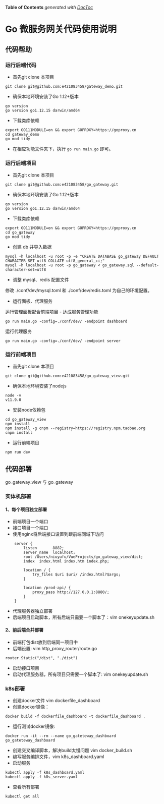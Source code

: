 <!-- START doctoc generated TOC please keep comment here to allow auto update -->
<!-- DON'T EDIT THIS SECTION, INSTEAD RE-RUN doctoc TO UPDATE -->
**Table of Contents**  *generated with [DocToc](https://github.com/thlorenz/doctoc)*


# Go 微服务网关代码使用说明


## 代码帮助

### 运行后端代码

- 首先git clone 本项目

`git clone git@github.com:e421083458/gateway_demo.git`

- 确保本地环境安装了Go 1.12+版本

```
go version
go version go1.12.15 darwin/amd64
```

- 下载类库依赖

```
export GO111MODULE=on && export GOPROXY=https://goproxy.cn
cd gateway_demo
go mod tidy
```

- 在相应功能文件夹下，执行 `go run main.go` 即可。


### 运行后端项目

- 首先git clone 本项目

`git clone git@github.com:e421083458/go_gateway.git`


- 确保本地环境安装了Go 1.12+版本

```
go version
go version go1.12.15 darwin/amd64
```

- 下载类库依赖

```
export GO111MODULE=on && export GOPROXY=https://goproxy.cn
cd go_gateway
go mod tidy
```

- 创建 db 并导入数据

```
mysql -h localhost -u root -p -e "CREATE DATABASE go_gateway DEFAULT CHARACTER SET utf8 COLLATE utf8_general_ci;"
mysql -h localhost -u root -p go_gateway < go_gateway.sql --default-character-set=utf8
```

- 调整 mysql、redis 配置文件

修改 ./conf/dev/mysql.toml 和 ./conf/dev/redis.toml 为自己的环境配置。

- 运行面板、代理服务

运行管理面板配合前端项目 - 达成服务管理功能
```
go run main.go -config=./conf/dev/ -endpoint dashboard
```

运行代理服务
```
go run main.go -config=./conf/dev/ -endpoint server
```

### 运行前端项目

- 首先git clone 本项目

```
git clone git@github.com:e421083458/go_gateway_view.git
```

- 确保本地环境安装了nodejs

```
node -v
v11.9.0
```

- 安装node依赖包

```
cd go_gateway_view
npm install
npm install -g cnpm --registry=https://registry.npm.taobao.org
cnpm install
```

- 运行前端项目

```
npm run dev
```


## 代码部署

 go_gateway_view 与 go_gateway

### 实体机部署
#### 1、每个项目独立部署
- 前端项目一个端口
- 接口项目一个端口
- 使用nginx将后端接口设置到跟前端同域下访问
```
    server {
        listen       8882;
        server_name  localhost;
        root /Users/niuyufu/VueProjects/go_gateway_view/dist;
        index  index.html index.htm index.php;

        location / {
            try_files $uri $uri/ /index.html?$args;
        }

        location /prod-api/ {
            proxy_pass http://127.0.0.1:8880/;
        }
    }

```
- 代理服务器独立部署
- 后端项目启动脚本，所有后端只需要一个脚本了：vim onekeyupdate.sh

#### 2、前后端合并部署
- 前端打包dist放到后端同一项目中
- 后端设置: vim http_proxy_router/route.go
```
router.Static("/dist", "./dist")
```
- 启动接口项目
- 启动代理服务器，所有项目只需要一个脚本了: vim onekeyupdate.sh

### k8s部署

- 创建docker文件 vim dockerfile_dashboard
- 创建docker镜像：
```
docker build -f dockerfile_dashboard -t dockerfile_dashboard .
```
- 运行测试docker镜像: 
```
docker run -it --rm --name go_gateteway_dashboard go_gateteway_dashboard
```
- 创建交叉编译脚本，解决build太慢问题  vim docker_build.sh
- 编写服务编排文件，vim k8s_dashboard.yaml
- 启动服务
```
kubectl apply -f k8s_dashboard.yaml
kubectl apply -f k8s_server.yaml
```
- 查看所有部署
```
kubectl get all
```

